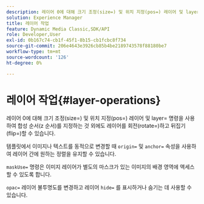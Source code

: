 ```yaml
---
description: 레이어 0에 대해 크기 조정(size=) 및 위치 지정(pos=) 레이어 및 layer= 명령을 사용하여 합성 순서(z 순서)를 지정하는 것 외에도 레이어를 회전(rotate=)하고 뒤집기(flip=)할 수 있습니다.
solution: Experience Manager
title: 레이어 작업
feature: Dynamic Media Classic,SDK/API
role: Developer,User
exl-id: 0b167c74-cb1f-45f1-8b15-cb1fcbc8f734
source-git-commit: 206e4643e3926cb85b4be2189743578f88180be7
workflow-type: tm+mt
source-wordcount: '126'
ht-degree: 0%

---
```


# 레이어 작업{#layer-operations}

레이어 0에 대해 크기 조정(size=) 및 위치 지정(pos=) 레이어 및 layer= 명령을 사용하여 합성 순서(z 순서)를 지정하는 것 외에도 레이어를 회전(rotate=)하고 뒤집기(flip=)할 수 있습니다.

템플릿에서 이미지나 텍스트를 동적으로 변경할 때 `origin=` 및 `anchor=` 속성을 사용하여 레이어 간에 원하는 정렬을 유지할 수 있습니다.

`maskUse=` 명령은 이미지 레이어가 별도의 마스크가 있는 이미지의 배경 영역에 액세스할 수 있도록 합니다.

`opac=` 레이어 불투명도를 변경하고 레이어 `hide=` 를 표시하거나 숨기는 데 사용할 수 있습니다.
